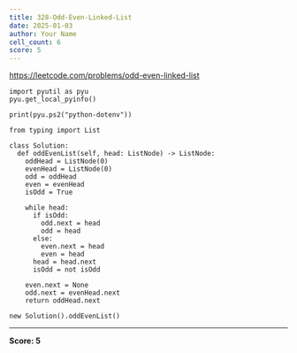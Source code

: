 ```yaml
---
title: 328-Odd-Even-Linked-List
date: 2025-01-03
author: Your Name
cell_count: 6
score: 5
---
```


https://leetcode.com/problems/odd-even-linked-list


```
import pyutil as pyu
pyu.get_local_pyinfo()
```


```
print(pyu.ps2("python-dotenv"))
```


```
from typing import List
```


```
class Solution:
  def oddEvenList(self, head: ListNode) -> ListNode:
    oddHead = ListNode(0)
    evenHead = ListNode(0)
    odd = oddHead
    even = evenHead
    isOdd = True

    while head:
      if isOdd:
        odd.next = head
        odd = head
      else:
        even.next = head
        even = head
      head = head.next
      isOdd = not isOdd

    even.next = None
    odd.next = evenHead.next
    return oddHead.next
```


```
new Solution().oddEvenList()
```


---
**Score: 5**